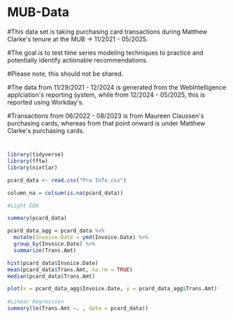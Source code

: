 # MUB-Data

#This data set is taking purchasing card transactions during Matthew Clarke's tenure at the MUB -> 11/2021 - 05/2025.

#The goal is to test time series modeling techniques to practice and potentially identify actionable recommendations.

#Please note, this should not be shared.

#The data from 11/29/2021 - 12/2024 is generated from the WebIntelligence applciation's reporting system, while from 12/2024 - 05/2025, this is reported using Workday's.

#Transactions from 06/2022 - 08/2023 is from Maureen Claussen's purchasing cards, whereas from that point onward is under Matthew Clarke's purchasing cards.

#

```r
library(tidyverse)
library(fftw)
library(nixtlar)

pcard_data <- read.csv("Pra Info.csv")

column_na = colsum(is.na(pcard_data))

#Light EDA

summary(pcard_data)

pcard_data_agg = pcard_data %>%
  mutate(Invoice.Date = ymd(Invoice.Date) %>%
  group_by(Invoice.Date) %>%
  summarize(Trans.Amt)

hist(pcard_data$Invoice.Date)
mean(pcard_data$Trans.Amt, na.rm = TRUE)
median(pcard_data$Trans.Amt)

plot(x = pcard_data_agg$Invoice.Date, y = pcard_data_agg$Trans.Amt)
  
#Linear Regression
summary(lm(Trans.Amt ~. , data = pcard_data))


```
